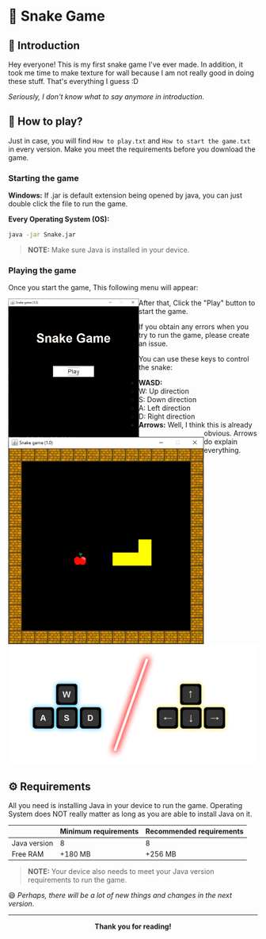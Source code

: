 # 🐍 Snake Game

## 📕 Introduction

Hey everyone! This is my first snake game I've ever made. In addition, it took me time to make texture for wall because I am not really good in doing these stuff. That's everything I guess :D

*Seriously, I don't know what to say anymore in introduction.*

## 👾 How to play?

Just in case, you will find `How to play.txt` and `How to start the game.txt` in every version.
Make you meet the requirements before you download the game.

### Starting the game

**Windows:** If .jar is default extension being opened by java, you can just double click the file to run the game.

**Every Operating System (OS):**

```bash
java -jar Snake.jar
```

> **NOTE:** Make sure Java is installed in your device.

### Playing the game

Once you start the game, This following menu will appear:

<img src="https://github.com/ouahmedyasser/Snake2D/blob/main/screenshots/Snake_Menu.PNG?raw=true" style="zoom:50%;" align="left" />

After that, Click the "Play" button to start the game. 

If you obtain any errors when you try to run the game, please create an issue.

<img src="https://github.com/ouahmedyasser/Snake2D/blob/main/screenshots/Snake_Playing.PNG?raw=true" style="zoom:75%;" align="left" />

You can use these keys to control the snake:

- **WASD:**
  - W: Up direction
  - S: Down direction
  - A: Left direction
  - D: Right direction
- **Arrows:** Well, I think this is already obvious. Arrows do explain everything.

<img src="./screenshots/keys.png" style="zoom:75%;" />

## ⚙️ Requirements

All you need is installing Java in your device to run the game. Operating System does NOT really matter as long as you are able to install Java on it.

|              | Minimum requirements | Recommended requirements |
| ------------ | -------------------- | ------------------------ |
| Java version | 8                    | 8                        |
| Free RAM     | +180 MB              | +256 MB                  |

> **NOTE:** Your device also needs to meet your Java version requirements to run the game.



😄 *Perhaps, there will be a lot of new things and changes in the next version.*

---

<div align="center">
    <b>Thank you for reading!</b>
</div>

